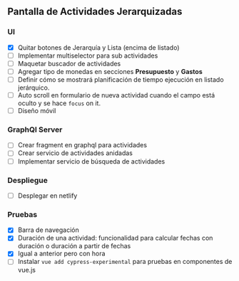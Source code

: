## Pantalla de Actividades Jerarquizadas
### **UI**
- [x] Quitar botones de Jerarquía y Lista (encima de listado) 
- [ ] Implementar multiselector para sub actividades
- [ ] Maquetar buscador de actividades
- [ ] Agregar tipo de monedas en secciones **Presupuesto** y **Gastos**
- [ ] Definir cómo se mostrará planificación de tiempo ejecución en listado jerárquico.
- [ ] Auto scroll en formulario de nueva actividad cuando el campo está oculto y se hace `focus` on it.
- [ ] Diseño móvil

### **GraphQl Server**
- [ ] Crear fragment en graphql para actividades
- [ ] Crear servicio de actividades anidadas
- [ ] Implementar servicio de búsqueda de actividades

### **Despliegue**
- [ ] Desplegar en netlify

### **Pruebas**
- [x] Barra de navegación 
- [x] Duración de una actividad: funcionalidad para calcular fechas con duración o duración a partir de fechas
- [x] Igual a anterior pero con hora
- [ ] Instalar `vue add cypress-experimental` para pruebas en componentes de vue.js